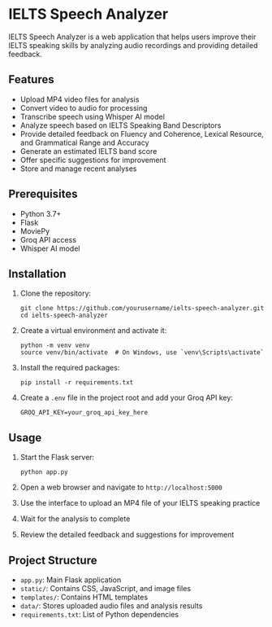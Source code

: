 # IELTS Speech Analyzer

IELTS Speech Analyzer is a web application that helps users improve their IELTS speaking skills by analyzing audio recordings and providing detailed feedback.

## Features

- Upload MP4 video files for analysis
- Convert video to audio for processing
- Transcribe speech using Whisper AI model
- Analyze speech based on IELTS Speaking Band Descriptors
- Provide detailed feedback on Fluency and Coherence, Lexical Resource, and Grammatical Range and Accuracy
- Generate an estimated IELTS band score
- Offer specific suggestions for improvement
- Store and manage recent analyses

## Prerequisites

- Python 3.7+
- Flask
- MoviePy
- Groq API access
- Whisper AI model

## Installation

1. Clone the repository:
   ```
   git clone https://github.com/yourusername/ielts-speech-analyzer.git
   cd ielts-speech-analyzer
   ```

2. Create a virtual environment and activate it:
   ```
   python -m venv venv
   source venv/bin/activate  # On Windows, use `venv\Scripts\activate`
   ```

3. Install the required packages:
   ```
   pip install -r requirements.txt
   ```

4. Create a `.env` file in the project root and add your Groq API key:
   ```
   GROQ_API_KEY=your_groq_api_key_here
   ```

## Usage

1. Start the Flask server:
   ```
   python app.py
   ```

2. Open a web browser and navigate to `http://localhost:5000`

3. Use the interface to upload an MP4 file of your IELTS speaking practice

4. Wait for the analysis to complete

5. Review the detailed feedback and suggestions for improvement

## Project Structure

- `app.py`: Main Flask application
- `static/`: Contains CSS, JavaScript, and image files
- `templates/`: Contains HTML templates
- `data/`: Stores uploaded audio files and analysis results
- `requirements.txt`: List of Python dependencies


